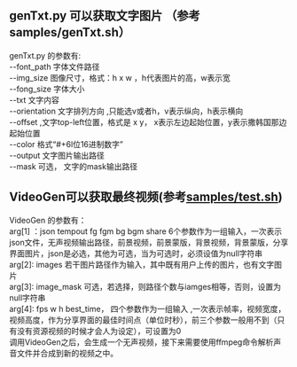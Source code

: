 
  
  ## genTxt.py 可以获取文字图片 （参考samples/genTxt.sh）  
genTxt.py 的参数有:  
            --font_path 字体文件路径  
            --img_size 图像尺寸，格式：h x w ，h代表图片的高，w表示宽  
            --fong_size 字体大小  
            --txt 文字内容  
            --orientation 文字排列方向 ,只能选v或者h，v表示纵向，h表示横向  
            --offset ,文字top-left位置，格式是 x y， x表示左边起始位置，y表示撒韩国那边起始位置  
            --color 格式“#+6l位16进制数字”  
            --output 文字图片输出路径  
            --mask 可选， 文字的mask输出路径  
## VideoGen可以获取最终视频(参考[samples/test.sh](https://github.com/sljlp/VideoGen/blob/master/samples/test.sh))
VideoGen 的参数有：  
            arg[1] ：json tempout fg fgm bg bgm share 6个参数作为一组输入，一次表示json文件，无声视频输出路径，前景视频，前景蒙版，背景视频，背景蒙版，分享界面图片，json是必选，其他为可选，当为可选时，必须设值为null字符串  
            arg[2]: images 若干图片路径作为输入，其中既有用户上传的图片，也有文字图片  
            arg[3]: image_mask 可选，若选择，则路径个数与iamges相等，否则，设置为null字符串  
            arg[4]: fps w h best_time， 四个参数作为一组输入 ,一次表示帧率，视频宽度，视频高度，作为分享界面的最佳时间点（单位时秒），前三个参数一般用不到（只有没有资源视频的时候才会人为设定），可设置为0  
    调用VideoGen之后，会生成一个无声视频，接下来需要使用ffmpeg命令解析声音文件并合成到新的视频之中。


